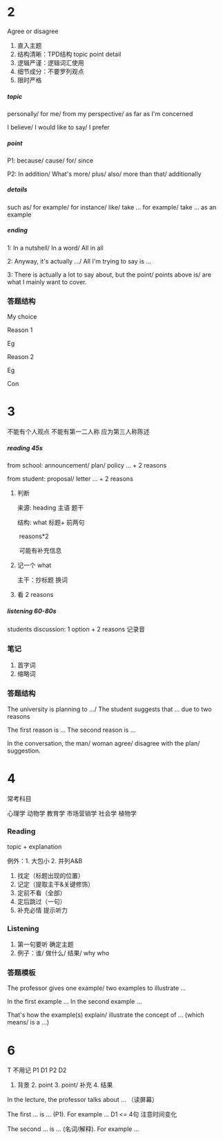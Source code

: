 # 2

Agree or disagree

1. 直入主题
2. 结构清晰：TPD结构 topic point detail
3. 逻辑严谨：逻辑词汇使用
4. 细节成分：不要罗列观点
5. 限时严格

##### topic

personally/ for me/ from my perspective/ as far as I'm concerned

I believe/ I would like to say/ I prefer

##### point

P1: because/ cause/ for/ since

P2: In addition/ What's more/ plus/ also/ more than that/ additionally

##### details

such as/ for example/ for instance/ like/ take ... for example/ take ... as an example

##### ending

1: In a nutshell/ In a word/ All in all

2: Anyway, it's actually .../ All I'm trying to say is ...

3: There is actually a lot to say about, but the point/ points above is/ are what I mainly want to cover.

### 答题结构

My choice

Reason 1

Eg

Reason 2

Eg

Con



# 3

不能有个人观点 不能有第一二人称 应为第三人称陈述

##### reading 45s

from school: announcement/ plan/ policy ... + 2 reasons

from student: proposal/ letter ... + 2 reasons

1. 判断

   来源: heading 主语 题干

   结构: what 标题+ 前两句

   ​          reasons*2

   ​          可能有补充信息

2. 记一个 what

   主干：抄标题 换词

3. 看 2 reasons

##### listening 60-80s

students discussion: 1 option + 2 reasons 记录音



### 笔记

1. 首字词
2. 缩略词

### 答题结构

The university is planning to .../ The student suggests that ... due to two reasons

The first reason is ... The second reason is ...

In the conversation, the man/ woman agree/ disagree with the plan/ suggestion.



# 4

常考科目

心理学 动物学 教育学 市场营销学 社会学 植物学

### Reading

topic + explanation

例外：1. 大包小 2. 并列A&B

1. 找定（标题出现的位置）
2. 记定（提取主干&关键修饰）
3. 定前不看（全部）
4. 定后跳过（一句）
5. 补充必情 提示听力

### Listening

1. 第一句要听 确定主题
2. 例子：谁/ 做什么/ 结果/ why who

### 答题模板

The professor gives one example/ two examples to illustrate ...

In the first example ... In the second example ...

That's how the example(s) explain/ illustrate the concept of ... (which means/ is a ...)



# 6

T 不用记 P1 D1 P2 D2

1. 背景 2. point 3. point/ 补充 4. 结果

In the lecture, the professor talks about ... （读屏幕）

The first ... is ... (P1). For example ... D1 <= 4句 注意时间变化

The second ... is ... (名词/解释). For example ...

